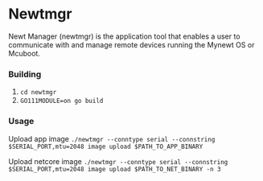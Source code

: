 <!--
#
# Licensed to the Apache Software Foundation (ASF) under one
# or more contributor license agreements.  See the NOTICE file
# distributed with this work for additional information
# regarding copyright ownership.  The ASF licenses this file
# to you under the Apache License, Version 2.0 (the
# "License"); you may not use this file except in compliance
# with the License.  You may obtain a copy of the License at
#
# http://www.apache.org/licenses/LICENSE-2.0
#
# Unless required by applicable law or agreed to in writing,
# software distributed under the License is distributed on an
# "AS IS" BASIS, WITHOUT WARRANTIES OR CONDITIONS OF ANY
#  KIND, either express or implied.  See the License for the
# specific language governing permissions and limitations
# under the License.
#
-->

# Newtmgr

Newt Manager (newtmgr) is the application tool that enables a user to communicate with and manage
remote devices running the Mynewt OS or Mcuboot.

### Building

1. `cd newtmgr`
2. `GO111MODULE=on go build`

### Usage

Upload app image
`./newtmgr --conntype serial --connstring $SERIAL_PORT,mtu=2048 image upload $PATH_TO_APP_BINARY`

Upload netcore image
`./newtmgr --conntype serial --connstring $SERIAL_PORT,mtu=2048 image upload $PATH_TO_NET_BINARY -n 3`

